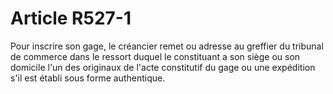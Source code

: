 # Article R527-1

Pour inscrire son gage, le créancier remet ou adresse au greffier du tribunal de commerce dans le ressort duquel le constituant a son siège ou son domicile l'un des originaux de l'acte constitutif du gage ou une expédition s'il est établi sous forme authentique.
